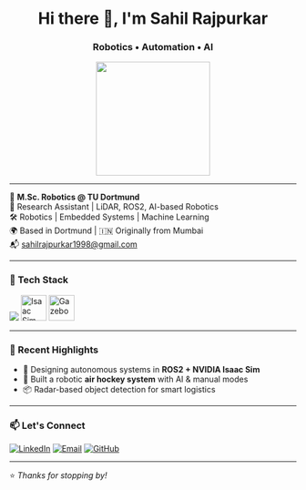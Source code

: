 <h1 align="center">Hi there 👋, I'm Sahil Rajpurkar</h1>
<h3 align="center">Robotics • Automation • AI</h3>

<p align="center">
  <img src="https://media.giphy.com/media/du3J3cXyzhj75IOgvA/giphy.gif" width="200"/>
</p>

---

🧠 **M.Sc. Robotics @ TU Dortmund**  
🔬 Research Assistant | LiDAR, ROS2, AI-based Robotics  
🛠️ Robotics | Embedded Systems | Machine Learning  
🌍 Based in Dortmund | 🇮🇳 Originally from Mumbai  
📬 sahilrajpurkar1998@gmail.com

---

### 🔧 Tech Stack

<p align="left">
  <img src="https://skillicons.dev/icons?i=python,c,cpp,ros,jenkins,docker,git,tensorflow,pytorch,matlab,linux,vscode" />
  <img src="https://catalog.ngc.nvidia.com/_next/image?url=https%3A%2F%2Fwww.nvidia.com%2Fcontent%2Fdam%2Fen-zz%2FSolutions%2Fgtcf20%2Fomniverse%2Frefresh-open-beta%2Fnvidia-omniverse-isaac-sim-icon-128.png&w=828&q=90" height="45" alt="Isaac Sim" />
  <img src="https://upload.wikimedia.org/wikipedia/commons/5/5e/Gazebo_logo_without_text.svg" height="45" alt="Gazebo" />
</p>

---

### 🚀 Recent Highlights

- 🤖 Designing autonomous systems in **ROS2 + NVIDIA Isaac Sim**  
- 🏓 Built a robotic **air hockey system** with AI & manual modes  
- 📦 Radar-based object detection for smart logistics

---

### 📫 Let's Connect

[![LinkedIn](https://img.shields.io/badge/LinkedIn-blue?style=for-the-badge&logo=linkedin)](https://www.linkedin.com/in/sahilrajpurkar)
[![Email](https://img.shields.io/badge/Email-red?style=for-the-badge&logo=gmail&logoColor=white)](mailto:sahilrajpurkar1998@gmail.com)
[![GitHub](https://img.shields.io/badge/GitHub-black?style=for-the-badge&logo=github)](https://github.com/sahilrajpurkar03)

---

⭐️ *Thanks for stopping by!*
